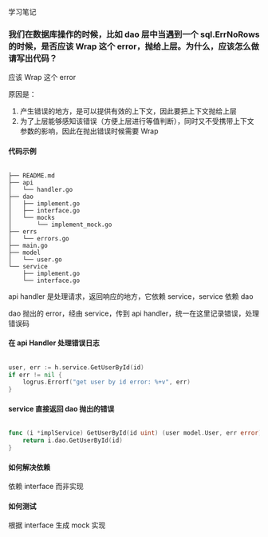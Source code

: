 学习笔记

### 我们在数据库操作的时候，比如 dao 层中当遇到一个 sql.ErrNoRows 的时候，是否应该 Wrap 这个 error，抛给上层。为什么，应该怎么做请写出代码？

应该 Wrap 这个 error

原因是：

1. 产生错误的地方，是可以提供有效的上下文，因此要把上下文抛给上层
2. 为了上层能够感知该错误（方便上层进行等值判断），同时又不受携带上下文参数的影响，因此在抛出错误时候需要 Wrap

#### 代码示例

```text

├── README.md
├── api
│   └── handler.go
├── dao
│   ├── implement.go
│   ├── interface.go
│   └── mocks
│       └── implement_mock.go
├── errs
│   └── errors.go
├── main.go
├── model
│   └── user.go
└── service
    ├── implement.go
    └── interface.go

```

api handler 是处理请求，返回响应的地方，它依赖 service，service 依赖 dao

dao 抛出的 error，经由 service，传到 api handler，统一在这里记录错误，处理错误码


#### 在 api Handler 处理错误日志

```go

user, err := h.service.GetUserById(id)
if err != nil {
    logrus.Errorf("get user by id error: %+v", err)
}

```

#### service 直接返回 dao 抛出的错误

```go

func (i *implService) GetUserById(id uint) (user model.User, err error) {
	return i.dao.GetUserById(id)
}

```

#### 如何解决依赖

依赖 interface 而非实现

#### 如何测试

根据 interface 生成 mock 实现